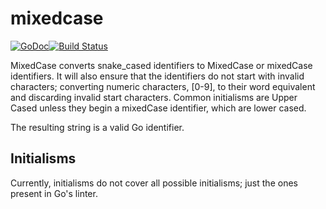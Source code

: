 mixedcase
=========
[![GoDoc](https://godoc.org/github.com/mohae/mixedcase?status.svg)](https://godoc.org/github.com/mohae/mixedcase)[![Build Status](https://travis-ci.org/mohae/mixedcase.png)](https://travis-ci.org/mohae/mixedcase)

MixedCase converts snake_cased identifiers to MixedCase or mixedCase identifiers. It will also ensure that the identifiers do not start with invalid characters; converting numeric characters, [0-9], to their word equivalent and discarding invalid start characters. Common initialisms are Upper Cased unless they begin a mixedCase identifier, which are lower cased.

The resulting string is a valid Go identifier.

## Initialisms
Currently, initialisms do not cover all possible initialisms; just the ones present in Go's linter.
